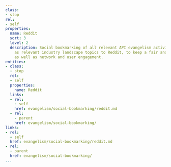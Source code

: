 ```yaml
---
class:
- stop
rel:
- self
properties:
  name: Reddit
  sort: 3
  level: 2
  description: Social bookmarking of all relevant API evangelism activities as well
    as relevant industry landscape topics to Reddit, to keep a fair and balanced profile,
    as well as network and user engagement.
entities:
- class:
  - stop
  rel:
  - self
  properties:
    name: Reddit
  links:
  - rel:
    - self
    href: evangelism/social-bookmarking/reddit.md
  - rel:
    - parent
    href: evangelism/social-bookmarking/
links:
- rel:
  - self
  href: evangelism/social-bookmarking/reddit.md
- rel:
  - parent
  href: evangelism/social-bookmarking/
...
```

